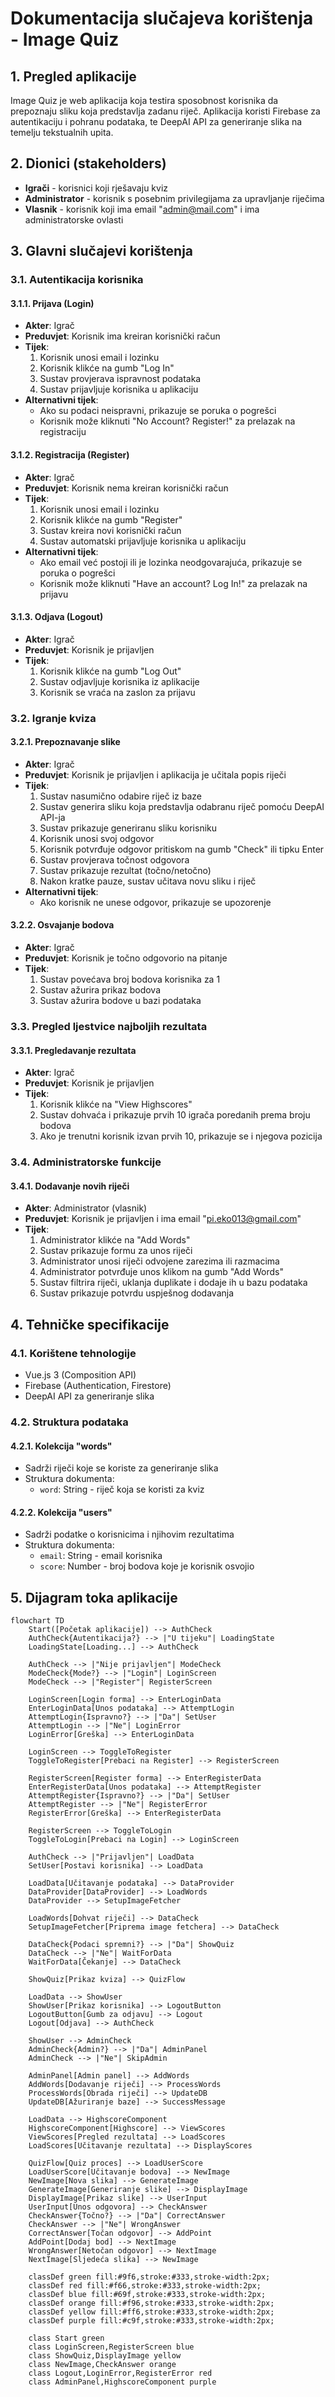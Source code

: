 # Dokumentacija slučajeva korištenja - Image Quiz

## 1. Pregled aplikacije

Image Quiz je web aplikacija koja testira sposobnost korisnika da prepoznaju sliku koja predstavlja zadanu riječ. Aplikacija koristi Firebase za autentikaciju i pohranu podataka, te DeepAI API za generiranje slika na temelju tekstualnih upita.

## 2. Dionici (stakeholders)

- **Igrači** - korisnici koji rješavaju kviz
- **Administrator** - korisnik s posebnim privilegijama za upravljanje riječima
- **Vlasnik** - korisnik koji ima email "admin@mail.com" i ima administratorske ovlasti

## 3. Glavni slučajevi korištenja

### 3.1. Autentikacija korisnika

#### 3.1.1. Prijava (Login)
- **Akter**: Igrač
- **Preduvjet**: Korisnik ima kreiran korisnički račun
- **Tijek**:
  1. Korisnik unosi email i lozinku
  2. Korisnik klikće na gumb "Log In"
  3. Sustav provjerava ispravnost podataka
  4. Sustav prijavljuje korisnika u aplikaciju
- **Alternativni tijek**:
  - Ako su podaci neispravni, prikazuje se poruka o pogrešci
  - Korisnik može kliknuti "No Account? Register!" za prelazak na registraciju

#### 3.1.2. Registracija (Register)
- **Akter**: Igrač
- **Preduvjet**: Korisnik nema kreiran korisnički račun
- **Tijek**:
  1. Korisnik unosi email i lozinku
  2. Korisnik klikće na gumb "Register"
  3. Sustav kreira novi korisnički račun
  4. Sustav automatski prijavljuje korisnika u aplikaciju
- **Alternativni tijek**:
  - Ako email već postoji ili je lozinka neodgovarajuća, prikazuje se poruka o pogrešci
  - Korisnik može kliknuti "Have an account? Log In!" za prelazak na prijavu

#### 3.1.3. Odjava (Logout)
- **Akter**: Igrač
- **Preduvjet**: Korisnik je prijavljen
- **Tijek**:
  1. Korisnik klikće na gumb "Log Out"
  2. Sustav odjavljuje korisnika iz aplikacije
  3. Korisnik se vraća na zaslon za prijavu

### 3.2. Igranje kviza

#### 3.2.1. Prepoznavanje slike
- **Akter**: Igrač
- **Preduvjet**: Korisnik je prijavljen i aplikacija je učitala popis riječi
- **Tijek**:
  1. Sustav nasumično odabire riječ iz baze
  2. Sustav generira sliku koja predstavlja odabranu riječ pomoću DeepAI API-ja
  3. Sustav prikazuje generiranu sliku korisniku
  4. Korisnik unosi svoj odgovor
  5. Korisnik potvrđuje odgovor pritiskom na gumb "Check" ili tipku Enter
  6. Sustav provjerava točnost odgovora
  7. Sustav prikazuje rezultat (točno/netočno)
  8. Nakon kratke pauze, sustav učitava novu sliku i riječ
- **Alternativni tijek**:
  - Ako korisnik ne unese odgovor, prikazuje se upozorenje

#### 3.2.2. Osvajanje bodova
- **Akter**: Igrač
- **Preduvjet**: Korisnik je točno odgovorio na pitanje
- **Tijek**:
  1. Sustav povećava broj bodova korisnika za 1
  2. Sustav ažurira prikaz bodova
  3. Sustav ažurira bodove u bazi podataka

### 3.3. Pregled ljestvice najboljih rezultata

#### 3.3.1. Pregledavanje rezultata
- **Akter**: Igrač
- **Preduvjet**: Korisnik je prijavljen
- **Tijek**:
  1. Korisnik klikće na "View Highscores"
  2. Sustav dohvaća i prikazuje prvih 10 igrača poredanih prema broju bodova
  3. Ako je trenutni korisnik izvan prvih 10, prikazuje se i njegova pozicija

### 3.4. Administratorske funkcije

#### 3.4.1. Dodavanje novih riječi
- **Akter**: Administrator (vlasnik)
- **Preduvjet**: Korisnik je prijavljen i ima email "pi.eko013@gmail.com"
- **Tijek**:
  1. Administrator klikće na "Add Words"
  2. Sustav prikazuje formu za unos riječi
  3. Administrator unosi riječi odvojene zarezima ili razmacima
  4. Administrator potvrđuje unos klikom na gumb "Add Words"
  5. Sustav filtrira riječi, uklanja duplikate i dodaje ih u bazu podataka
  6. Sustav prikazuje potvrdu uspješnog dodavanja

## 4. Tehničke specifikacije

### 4.1. Korištene tehnologije
- Vue.js 3 (Composition API)
- Firebase (Authentication, Firestore)
- DeepAI API za generiranje slika

### 4.2. Struktura podataka

#### 4.2.1. Kolekcija "words"
- Sadrži riječi koje se koriste za generiranje slika
- Struktura dokumenta:
  - `word`: String - riječ koja se koristi za kviz

#### 4.2.2. Kolekcija "users"
- Sadrži podatke o korisnicima i njihovim rezultatima
- Struktura dokumenta:
  - `email`: String - email korisnika
  - `score`: Number - broj bodova koje je korisnik osvojio

## 5. Dijagram toka aplikacije

```mermaid
flowchart TD
    Start([Početak aplikacije]) --> AuthCheck
    AuthCheck{Autentikacija?} --> |"U tijeku"| LoadingState
    LoadingState[Loading...] --> AuthCheck
    
    AuthCheck --> |"Nije prijavljen"| ModeCheck
    ModeCheck{Mode?} --> |"Login"| LoginScreen
    ModeCheck --> |"Register"| RegisterScreen
    
    LoginScreen[Login forma] --> EnterLoginData
    EnterLoginData[Unos podataka] --> AttemptLogin
    AttemptLogin{Ispravno?} --> |"Da"| SetUser
    AttemptLogin --> |"Ne"| LoginError
    LoginError[Greška] --> EnterLoginData
    
    LoginScreen --> ToggleToRegister
    ToggleToRegister[Prebaci na Register] --> RegisterScreen
    
    RegisterScreen[Register forma] --> EnterRegisterData
    EnterRegisterData[Unos podataka] --> AttemptRegister
    AttemptRegister{Ispravno?} --> |"Da"| SetUser
    AttemptRegister --> |"Ne"| RegisterError
    RegisterError[Greška] --> EnterRegisterData
    
    RegisterScreen --> ToggleToLogin
    ToggleToLogin[Prebaci na Login] --> LoginScreen
    
    AuthCheck --> |"Prijavljen"| LoadData
    SetUser[Postavi korisnika] --> LoadData
    
    LoadData[Učitavanje podataka] --> DataProvider
    DataProvider[DataProvider] --> LoadWords
    DataProvider --> SetupImageFetcher
    
    LoadWords[Dohvat riječi] --> DataCheck
    SetupImageFetcher[Priprema image fetchera] --> DataCheck
    
    DataCheck{Podaci spremni?} --> |"Da"| ShowQuiz
    DataCheck --> |"Ne"| WaitForData
    WaitForData[Čekanje] --> DataCheck
    
    ShowQuiz[Prikaz kviza] --> QuizFlow
    
    LoadData --> ShowUser
    ShowUser[Prikaz korisnika] --> LogoutButton
    LogoutButton[Gumb za odjavu] --> Logout
    Logout[Odjava] --> AuthCheck
    
    ShowUser --> AdminCheck
    AdminCheck{Admin?} --> |"Da"| AdminPanel
    AdminCheck --> |"Ne"| SkipAdmin
    
    AdminPanel[Admin panel] --> AddWords
    AddWords[Dodavanje riječi] --> ProcessWords
    ProcessWords[Obrada riječi] --> UpdateDB
    UpdateDB[Ažuriranje baze] --> SuccessMessage
    
    LoadData --> HighscoreComponent
    HighscoreComponent[Highscore] --> ViewScores
    ViewScores[Pregled rezultata] --> LoadScores
    LoadScores[Učitavanje rezultata] --> DisplayScores
    
    QuizFlow[Quiz proces] --> LoadUserScore
    LoadUserScore[Učitavanje bodova] --> NewImage
    NewImage[Nova slika] --> GenerateImage
    GenerateImage[Generiranje slike] --> DisplayImage
    DisplayImage[Prikaz slike] --> UserInput
    UserInput[Unos odgovora] --> CheckAnswer
    CheckAnswer{Točno?} --> |"Da"| CorrectAnswer
    CheckAnswer --> |"Ne"| WrongAnswer
    CorrectAnswer[Točan odgovor] --> AddPoint
    AddPoint[Dodaj bod] --> NextImage
    WrongAnswer[Netočan odgovor] --> NextImage
    NextImage[Sljedeća slika] --> NewImage
    
    classDef green fill:#9f6,stroke:#333,stroke-width:2px;
    classDef red fill:#f66,stroke:#333,stroke-width:2px;
    classDef blue fill:#69f,stroke:#333,stroke-width:2px;
    classDef orange fill:#f96,stroke:#333,stroke-width:2px;
    classDef yellow fill:#ff6,stroke:#333,stroke-width:2px;
    classDef purple fill:#c9f,stroke:#333,stroke-width:2px;
    
    class Start green
    class LoginScreen,RegisterScreen blue
    class ShowQuiz,DisplayImage yellow
    class NewImage,CheckAnswer orange
    class Logout,LoginError,RegisterError red
    class AdminPanel,HighscoreComponent purple
```
